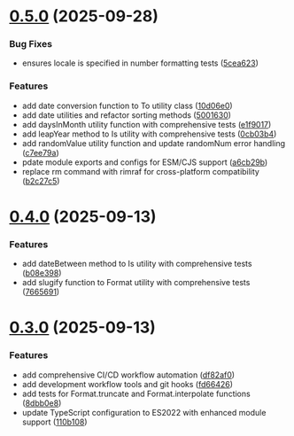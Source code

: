 # [0.5.0](https://github.com/heliomarpm/helpers/compare/v0.4.0...v0.5.0) (2025-09-28)


### Bug Fixes

* ensures locale is specified in number formatting tests ([5cea623](https://github.com/heliomarpm/helpers/commit/5cea623f481172b91291c63079246591a2c57324))


### Features

* add date conversion function to To utility class ([10d06e0](https://github.com/heliomarpm/helpers/commit/10d06e0835cad515cf4ec28e3bdb3e989c28d0c2))
* add date utilities and refactor sorting methods ([5001630](https://github.com/heliomarpm/helpers/commit/500163043153f957eee8cde80eec96cedee1ceaa))
* add daysInMonth utility function with comprehensive tests ([e1f9017](https://github.com/heliomarpm/helpers/commit/e1f901735c1e0b09e8859566ced32fa3b1b2bcc5))
* add leapYear method to Is utility with comprehensive tests ([0cb03b4](https://github.com/heliomarpm/helpers/commit/0cb03b4ebfed7b90d29999d83469ca3af7c7a213))
* add randomValue utility function and update randomNum error handling ([c7ee79a](https://github.com/heliomarpm/helpers/commit/c7ee79a40dba422e878bdf4d644f96f49bc6f5fc))
* pdate module exports and configs for ESM/CJS support ([a6cb29b](https://github.com/heliomarpm/helpers/commit/a6cb29ba213b3ccc8b4644d0e3cab1469aeb689d))
* replace rm command with rimraf for cross-platform compatibility ([b2c27c5](https://github.com/heliomarpm/helpers/commit/b2c27c57354f03bb31ee368418f61fa1f0d6218a))

# [0.4.0](https://github.com/heliomarpm/helpers/compare/v0.3.0...v0.4.0) (2025-09-13)


### Features

* add dateBetween method to Is utility with comprehensive tests ([b08e398](https://github.com/heliomarpm/helpers/commit/b08e39872b26a3f0b185e68df88740c07c2839fd))
* add slugify function to Format utility with comprehensive tests ([7665691](https://github.com/heliomarpm/helpers/commit/7665691b90545cc3e31ac70de7cadbad9c3e40c1))

# [0.3.0](https://github.com/heliomarpm/helpers/compare/v0.2.0...v0.3.0) (2025-09-13)


### Features

* add comprehensive CI/CD workflow automation ([df82af0](https://github.com/heliomarpm/helpers/commit/df82af03efad2e1d111ac0112531fb2f829575f1))
* add development workflow tools and git hooks ([fd66426](https://github.com/heliomarpm/helpers/commit/fd66426bdba8b786104af635c772de4d8f1c44d5))
* add tests for Format.truncate and Format.interpolate functions ([8dbb0e8](https://github.com/heliomarpm/helpers/commit/8dbb0e8f9d6e480cfb2730a3fab425caaa8dc5a6))
* update TypeScript configuration to ES2022 with enhanced module support ([110b108](https://github.com/heliomarpm/helpers/commit/110b10808448bb8658c2c120e344bbbfd8038bee))
